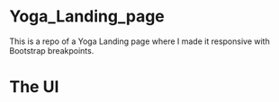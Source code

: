 # Yoga_Landing_page

This is a repo of a Yoga Landing page where I made it responsive with Bootstrap breakpoints.

# The UI

